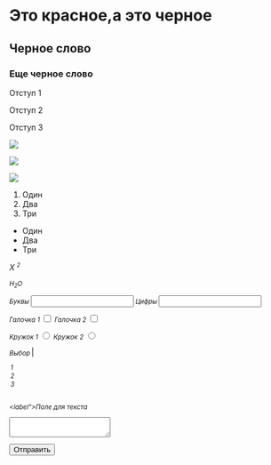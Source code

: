 
<!DOCTYPE html>
<head>
    <meta charset="UTF-8">
    <title>Привет</title>
    <meta name="description" content="Site" />
 <link href="colors.css" rel="stylesheet">
   
</head>
<body>
	<h1> <span class="redtext">Это красное</span>,а это черное</h1>
<h2>Черное слово</h2>
<h3>Еще черное слово</h3>

<p class="indent"> Отступ 1 </p>
<p class="indent"> Отступ 2 </p>
<p class="indent"> Отступ 3 </p>

<p> <img src="http://zano.ru/avatar/200/362.jpg"></p>
<p> <img src="http://zano.ru/avatar/200/362.jpg"></p>
<p> <img src="http://zano.ru/avatar/200/362.jpg"></p>
<ol>
    <li>Один</li>
    <li>Два</li>
    <li>Три</li>
</ol>
<ul>
    <li>Один</li>
    <li>Два</li>
    <li>Три</li>
</ul>

<p><i>X <sup><small>2</p>
	<p>H<sub>2</sub>O</p>
    
<label for="letter">Буквы</label>
<input type="text" /><brbr/>
<label for="num">Цифры</label>
<input type="number"/><br/>

<label for="click">Галочка 1</label>
<input type="checkbox"/><brbr/>
<label for="rulesAgreement">Галочка 2</label>
<input type="checkbox"/><br />

<label>Кружок 1</label>
<input type="radio"/><brbr/> 
<label>Кружок 2</label> 
<input type="radio"/><br/>

<label>Выбор</label>
<select multiple size=1>
<option>1</option>
<option>2</option>
<option>3</option>
</select><br/>
            
<label">Поле для текста</label><br/>
<textarea></textarea><br/>
            
<button>Отправить</button>
</body>
</html>

